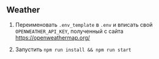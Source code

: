 ## Weather

1. Переименовать `.env_template` в `.env` и вписать свой `OPENWEATHER_API_KEY`, полученный с сайта https://openweathermap.org/

2. Запустить `npm run install && npm run start`
